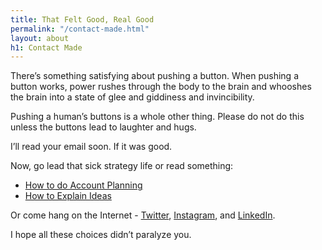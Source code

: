 ```yaml
---
title: That Felt Good, Real Good
permalink: "/contact-made.html"
layout: about
h1: Contact Made
---
```


There’s something satisfying about pushing a button. When pushing a button works, power rushes through the body to the brain and whooshes the brain into a state of glee and giddiness and invincibility.

Pushing a human’s buttons is a whole other thing. Please do not do this unless the buttons lead to laughter and hugs.

I’ll read your email soon. If it was good.

Now, go lead that sick strategy life or read something:
- [How to do Account Planning]()
- [How to Explain Ideas]()


Or come hang on the Internet - [Twitter](http://www.twitter.com/markpollard), [Instagram](http://instagram.com/markpollard), and [LinkedIn](https://www.linkedin.com/company-beta/2559165/).

I hope all these choices didn’t paralyze you.
